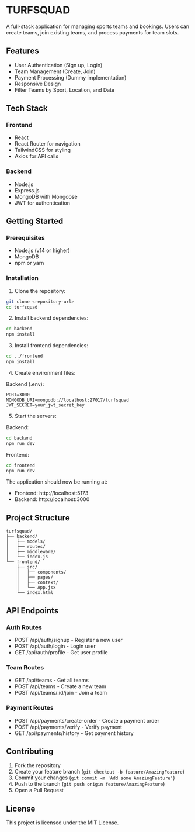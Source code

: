# TURFSQUAD

A full-stack application for managing sports teams and bookings. Users can create teams, join existing teams, and process payments for team slots.

## Features

- User Authentication (Sign up, Login)
- Team Management (Create, Join)
- Payment Processing (Dummy implementation)
- Responsive Design
- Filter Teams by Sport, Location, and Date

## Tech Stack

### Frontend
- React
- React Router for navigation
- TailwindCSS for styling
- Axios for API calls

### Backend
- Node.js
- Express.js
- MongoDB with Mongoose
- JWT for authentication

## Getting Started

### Prerequisites
- Node.js (v14 or higher)
- MongoDB
- npm or yarn

### Installation

1. Clone the repository:
```bash
git clone <repository-url>
cd turfsquad
```

2. Install backend dependencies:
```bash
cd backend
npm install
```

3. Install frontend dependencies:
```bash
cd ../frontend
npm install
```

4. Create environment files:

Backend (.env):
```
PORT=3000
MONGODB_URI=mongodb://localhost:27017/turfsquad
JWT_SECRET=your_jwt_secret_key
```

5. Start the servers:

Backend:
```bash
cd backend
npm run dev
```

Frontend:
```bash
cd frontend
npm run dev
```

The application should now be running at:
- Frontend: http://localhost:5173
- Backend: http://localhost:3000

## Project Structure

```
turfsquad/
├── backend/
│   ├── models/
│   ├── routes/
│   ├── middleware/
│   └── index.js
└── frontend/
    ├── src/
    │   ├── components/
    │   ├── pages/
    │   ├── context/
    │   └── App.jsx
    └── index.html
```

## API Endpoints

### Auth Routes
- POST /api/auth/signup - Register a new user
- POST /api/auth/login - Login user
- GET /api/auth/profile - Get user profile

### Team Routes
- GET /api/teams - Get all teams
- POST /api/teams - Create a new team
- POST /api/teams/:id/join - Join a team

### Payment Routes
- POST /api/payments/create-order - Create a payment order
- POST /api/payments/verify - Verify payment
- GET /api/payments/history - Get payment history

## Contributing

1. Fork the repository
2. Create your feature branch (`git checkout -b feature/AmazingFeature`)
3. Commit your changes (`git commit -m 'Add some AmazingFeature'`)
4. Push to the branch (`git push origin feature/AmazingFeature`)
5. Open a Pull Request

## License

This project is licensed under the MIT License. 